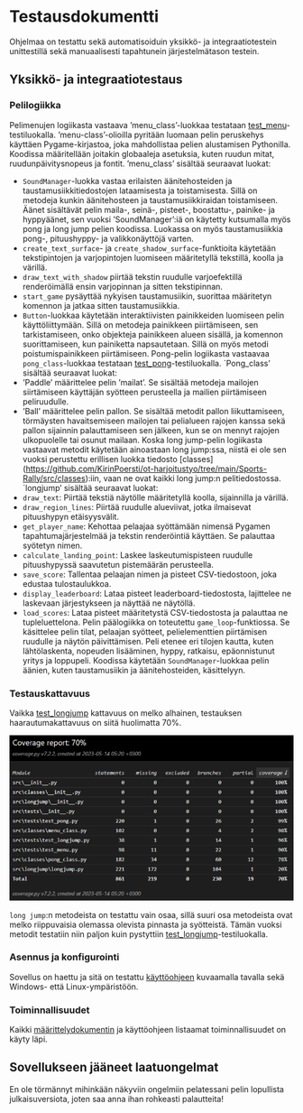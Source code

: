 # Testausdokumentti
Ohjelmaa on testattu sekä automatisoiduin yksikkö- ja integraatiotestein unittestillä sekä manuaalisesti tapahtunein järjestelmätason testein.
## Yksikkö- ja integraatiotestaus
### Pelilogiikka
Pelimenujen logiikasta vastaava ’menu_class’-luokkaa testataan [test_menu]( https://github.com/KirinPoersti/ot-harjoitustyo/blob/main/Sports-Rally/src/tests/test_menu.py)-testiluokalla.  ’menu-class’-olioilla pyritään luomaan pelin peruskehys käyttäen Pygame-kirjastoa, joka mahdollistaa pelien alustamisen Pythonilla. Koodissa määritellään joitakin globaaleja asetuksia, kuten ruudun mitat, ruudunpäivitysnopeus ja fontit. ’menu_class’ sisältää seuraavat luokat:
-	`SoundManager`-luokka vastaa erilaisten äänitehosteiden ja taustamusiikkitiedostojen lataamisesta ja toistamisesta. Sillä on metodeja kunkin äänitehosteen ja taustamusiikkiraidan toistamiseen. Äänet sisältävät pelin maila-, seinä-, pisteet-, boostattu-, painike- ja hyppyäänet, sen vuoksi ’SoundManager’:iä on käytetty kutsumalla myös pong ja long jump pelien koodissa. Luokassa on myös taustamusiikkia pong-, pituushyppy- ja valikkonäyttöjä varten.
-	`create_text_surface`- ja `create_shadow_surface`-funktioita käytetään tekstipintojen ja varjopintojen luomiseen määritetyllä tekstillä, koolla ja värillä.
-	 `draw_text_with_shadow` piirtää tekstin ruudulle varjoefektillä renderöimällä ensin varjopinnan ja sitten tekstipinnan.
-	`start_game` pysäyttää nykyisen taustamusiikin, suorittaa määritetyn komennon ja jatkaa sitten taustamusiikkia.
-	`Button`-luokkaa käytetään interaktiivisten painikkeiden luomiseen pelin käyttöliittymään. Sillä on metodeja painikkeen piirtämiseen, sen tarkistamiseen, onko objekteja painikkeen alueen sisällä, ja komennon suorittamiseen, kun painiketta napsautetaan. Sillä on myös metodi poistumispainikkeen piirtämiseen.
Pong-pelin logiikasta vastaavaa `pong_class`-luokkaa testataan [test_pong](https://github.com/KirinPoersti/ot-harjoitustyo/blob/main/Sports-Rally/src/tests/test_pong.py)-testiluokalla. `Pong_class’ sisältää seuraavat luokat:
-	’Paddle’ määrittelee pelin ’mailat’. Se sisältää metodeja mailojen siirtämiseen käyttäjän syötteen perusteella ja mailien piirtämiseen peliruudulle.
-	’Ball’ määrittelee pelin pallon. Se sisältää metodit pallon liikuttamiseen, törmäysten havaitsemiseen mailojen tai pelialueen rajojen kanssa sekä pallon sijainnin palauttamiseen sen jälkeen, kun se on mennyt rajojen ulkopuolelle tai osunut mailaan.
Koska long jump-pelin logiikasta vastaavat metodit käytetään ainoastaan long jump:ssa, niistä ei ole sen vuoksi perustettu erillisen luokka tiedosto [classes] (https://github.com/KirinPoersti/ot-harjoitustyo/tree/main/Sports-Rally/src/classes):iin, vaan ne ovat kaikki long jump:n pelitiedostossa. `longjump’ sisältää seuraavat luokat:
-	`draw_text`: Piirtää tekstiä näytölle määritetyllä koolla, sijainnilla ja värillä.
-	`draw_region_lines`: Piirtää ruudulle alueviivat, jotka ilmaisevat pituushypyn etäisyysvälit.
-	`get_player_name`: Kehottaa pelaajaa syöttämään nimensä Pygamen tapahtumajärjestelmää ja tekstin renderöintiä käyttäen. Se palauttaa syötetyn nimen.
-	`calculate_landing_point`: Laskee laskeutumispisteen ruudulle pituushypyssä saavutetun pistemäärän perusteella.
-	`save_score`: Tallentaa pelaajan nimen ja pisteet CSV-tiedostoon, joka edustaa tulostaulukkoa.
-	`display_leaderboard`: Lataa pisteet leaderboard-tiedostosta, lajittelee ne laskevaan järjestykseen ja näyttää ne näytöllä.
-	`load_scores`: Lataa pisteet määritetystä CSV-tiedostosta ja palauttaa ne tupleluettelona.
Pelin päälogiikka on toteutettu `game_loop`-funktiossa. Se käsittelee pelin tilat, pelaajan syötteet, pelielementtien piirtämisen ruudulle ja näytön päivittämisen. Peli etenee eri tilojen kautta, kuten lähtölaskenta, nopeuden lisääminen, hyppy, ratkaisu, epäonnistunut yritys ja loppupeli.
Koodissa käytetään `SoundManager`-luokkaa pelin äänien, kuten taustamusiikin ja äänitehosteiden, käsittelyyn.

### Testauskattavuus
Vaikka [test_longjump]( https://github.com/KirinPoersti/ot-harjoitustyo/blob/main/Sports-Rally/src/tests/test_longjump.py) kattavuus on melko alhainen, testauksen haarautumakattavuus on siitä huolimatta 70%.

![](https://github.com/KirinPoersti/ot-harjoitustyo/blob/main/dokumentaatio/kuvat/testikattavuus.PNG)

`long jump`:n metodeista on testattu vain osaa, sillä suuri osa metodeista ovat melko riippuvaisia olemassa olevista pinnasta ja syötteistä. Tämän vuoksi metodit testatiin niin paljon kuin pystyttiin [test_longjump]( https://github.com/KirinPoersti/ot-harjoitustyo/blob/main/Sports-Rally/src/tests/test_longjump.py)-testiluokalla.

### Asennus ja konfigurointi
Sovellus on haettu ja sitä on testattu [käyttöohjeen](./kayttoohje.md) kuvaamalla tavalla sekä Windows- että Linux-ympäristöön.
### Toiminnallisuudet
Kaikki [määrittelydokumentin](https://github.com/KirinPoersti/ot-harjoitustyo/blob/main/dokumentaatio/vaatimusmaarittely.md) ja käyttöohjeen listaamat toiminnallisuudet on käyty läpi. 
## Sovellukseen jääneet laatuongelmat
En ole törmännyt mihinkään näkyviin ongelmiin pelatessani pelin lopullista julkaisuversiota, joten saa anna ihan rohkeasti palautteita!
